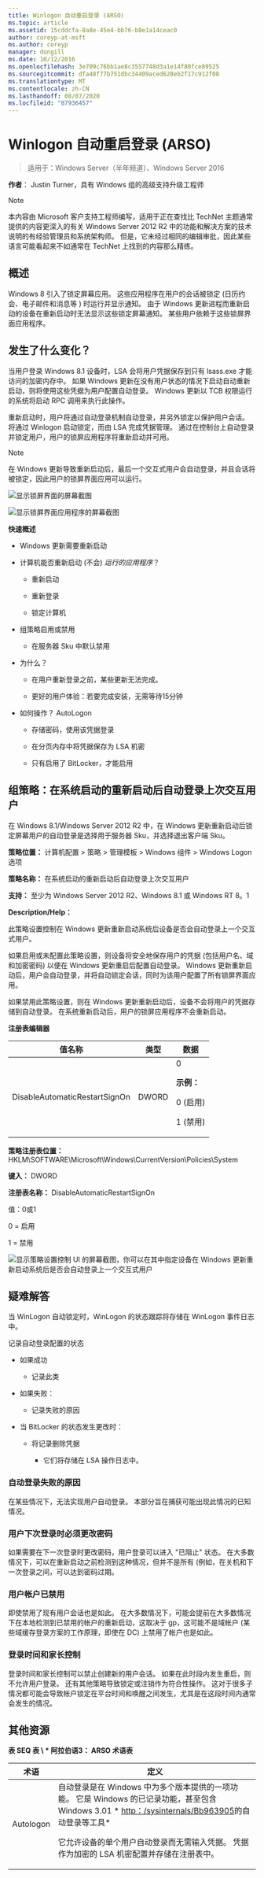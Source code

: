 ```yaml
---
title: Winlogon 自动重启登录 (ARSO)
ms.topic: article
ms.assetid: 15cddcfa-8a8e-45e4-bb76-b8e1a14ceac0
author: coreyp-at-msft
ms.author: coreyp
manager: dongill
ms.date: 10/12/2016
ms.openlocfilehash: 3e709c76bb1ae8c3557748d3a1e14f80fce89525
ms.sourcegitcommit: dfa48f77b751dbc34409aced628eb2f17c912f08
ms.translationtype: MT
ms.contentlocale: zh-CN
ms.lasthandoff: 08/07/2020
ms.locfileid: "87936457"
---
```

# <a name="winlogon-automatic-restart-sign-on-arso"></a>Winlogon 自动重启登录 (ARSO)

>适用于：Windows Server（半年频道）、Windows Server 2016

**作者**： Justin Turner，具有 Windows 组的高级支持升级工程师

> [!NOTE]
> 本内容由 Microsoft 客户支持工程师编写，适用于正在查找比 TechNet 主题通常提供的内容更深入的有关 Windows Server 2012 R2 中的功能和解决方案的技术说明的有经验管理员和系统架构师。 但是，它未经过相同的编辑审批，因此某些语言可能看起来不如通常在 TechNet 上找到的内容那么精练。

## <a name="overview"></a>概述
Windows 8 引入了锁定屏幕应用。  这些应用程序在用户的会话被锁定 (日历约会、电子邮件和消息等 ) 时运行并显示通知。  由于 Windows 更新进程而重新启动的设备在重新启动时无法显示这些锁定屏幕通知。  某些用户依赖于这些锁屏界面应用程序。

## <a name="whats-changed"></a>发生了什么变化？
当用户登录 Windows 8.1 设备时，LSA 会将用户凭据保存到只有 lsass.exe 才能访问的加密内存中。 如果 Windows 更新在没有用户状态的情况下启动自动重新启动，则将使用这些凭据为用户配置自动登录。 Windows 更新以 TCB 权限运行的系统将启动 RPC 调用来执行此操作。

重新启动时，用户将通过自动登录机制自动登录，并另外锁定以保护用户会话。 将通过 Winlogon 启动锁定，而由 LSA 完成凭据管理。  通过在控制台上自动登录并锁定用户，用户的锁屏应用程序将重新启动并可用。

> [!NOTE]
> 在 Windows 更新导致重新启动后，最后一个交互式用户会自动登录，并且会话将被锁定，因此用户的锁屏界面应用可以运行。

![显示锁屏界面的屏幕截图](../media/winlogon-automatic-restart-sign-on-arso/GTR_ADDS_LockScreenApp.gif)

![显示锁屏界面应用程序的屏幕截图](../media/winlogon-automatic-restart-sign-on-arso/GTR_ADDS_LockScreen.gif)

**快速概述**

-   Windows 更新需要重新启动

-   计算机能否重新启动 (不会) *运行的应用程序*？

    -   重新启动

    -   重新登录

    -   锁定计算机

-   组策略启用或禁用

    -   在服务器 Sku 中默认禁用

-   为什么？

    -   在用户重新登录之前，某些更新无法完成。

    -   更好的用户体验：若要完成安装，无需等待15分钟

-   如何操作？ AutoLogon

    -   存储密码，使用该凭据登录

    -   在分页内存中将凭据保存为 LSA 机密

    -   只有启用了 BitLocker，才能启用

## <a name="group-policy-sign-in-last-interactive-user-automatically-after-a-system-initiated-restart"></a>组策略：在系统启动的重新启动后自动登录上次交互用户
在 Windows 8.1/Windows Server 2012 R2 中，在 Windows 更新重新启动后锁定屏幕用户的自动登录是选择用于服务器 Sku，并选择退出客户端 Sku。

**策略位置：** 计算机配置 > 策略 > 管理模板 > Windows 组件 > Windows Logon 选项

**策略名称：** 在系统启动的重新启动后自动登录上次交互用户

**支持：** 至少为 Windows Server 2012 R2、Windows 8.1 或 Windows RT 8。1

**Description/Help：**

此策略设置控制在 Windows 更新重新启动系统后设备是否会自动登录上一个交互式用户。

如果启用或未配置此策略设置，则设备将安全地保存用户的凭据 (包括用户名、域和加密密码) 以便在 Windows 更新重启后配置自动登录。 Windows 更新重新启动后，用户会自动登录，并将自动锁定会话，同时为该用户配置了所有锁屏界面应用。

如果禁用此策略设置，则在 Windows 更新重新启动后，设备不会将用户的凭据存储到自动登录。 在系统重新启动后，用户的锁屏应用程序不会重新启动。

**注册表编辑器**

|值名称|类型|数据|
|-------|----|----|
|DisableAutomaticRestartSignOn|DWORD|0<p>**示例：**<p>0 (启用) <p>1 (禁用) |

**策略注册表位置：** HKLM\SOFTWARE\Microsoft\Windows\CurrentVersion\Policies\System

**键入：** DWORD

**注册表名称：** DisableAutomaticRestartSignOn

值：0或1

0 = 启用

1 = 禁用

![显示策略设置控制 UI 的屏幕截图，你可以在其中指定设备在 Windows 更新重新启动系统后是否会自动登录上一个交互式用户](../media/winlogon-automatic-restart-sign-on-arso/GTR_ADDS_SignInPolicy.gif)

## <a name="troubleshooting"></a>疑难解答
当 WinLogon 自动锁定时，WinLogon 的状态跟踪将存储在 WinLogon 事件日志中。

记录自动登录配置的状态

-   如果成功

    -   记录此类

-   如果失败：

    -   记录失败的原因

-   当 BitLocker 的状态发生更改时：

    -   将记录删除凭据

        -   它们将存储在 LSA 操作日志中。

### <a name="reasons-why-autologon-might-fail"></a>自动登录失败的原因
在某些情况下，无法实现用户自动登录。  本部分旨在捕获可能出现此情况的已知情况。

### <a name="user-must-change-password-at-next-login"></a>用户下次登录时必须更改密码
如果需要在下一次登录时更改密码，用户登录可以进入 "已阻止" 状态。  在大多数情况下，可以在重新启动之前检测到这种情况，但并不是所有 (例如，在关机和下一次登录之间，可以达到密码过期。

### <a name="user-account-disabled"></a>用户帐户已禁用
即使禁用了现有用户会话也是如此。  在大多数情况下，可能会提前在大多数情况下在本地检测到已禁用的帐户的重新启动，这取决于 gp，这可能不是域帐户 (某些域缓存登录方案的工作原理，即使在 DC) 上禁用了帐户也是如此。

### <a name="logon-hours-and-parental-controls"></a>登录时间和家长控制
登录时间和家长控制可以禁止创建新的用户会话。  如果在此时段内发生重启，则不允许用户登录。  还有其他策略导致锁定或注销作为符合性操作。  这对于很多子情况都可能会导致帐户锁定在平台时间和唤醒之间发生，尤其是在这段时间内通常会发生的情况。

## <a name="additional-resources"></a>其他资源
**表 SEQ 表 \\ \* 阿拉伯语3： ARSO 术语表**

|术语|定义|
|----|-------|
|Autologon|自动登录是在 Windows 中为多个版本提供的一项功能。  它是 Windows 的已记录功能，甚至包含 Windows 3.01 * [http：/sysinternals/Bb963905](https://technet.microsoft.com/sysinternals/bb963905.aspx)的自动登录等工具*<p>它允许设备的单个用户自动登录而无需输入凭据。 凭据作为加密的 LSA 机密配置并存储在注册表中。|


